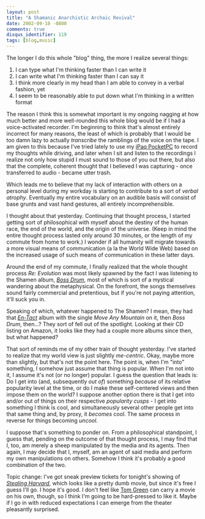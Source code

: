 ```yaml
---
layout: post
title: "A Shamanic Anarchistic Archaic Revival"
date: 2002-09-10 -0800
comments: true
disqus_identifier: 119
tags: [blog,music]
---
```

The longer I do this whole "blog" thing, the more I realize several
things:
1.  I can type what I'm thinking faster than I can write it
2.  I can write what I'm thinking faster than I can say it
3.  I think more clearly in my head than I am able to convey in a verbal
    fashion, yet
4.  I seem to be reasonably able to put down what I'm thinking in a
    written format

The reason I think this is somewhat important is my ongoing nagging at
how much better and more well-rounded this whole blog would be if I had
a voice-activated recorder. I'm beginning to think that's almost
entirely incorrect for many reasons, the least of which is probably that
I would be too damn lazy to actually *transcribe* the ramblings of the
voice on the tape. I am given to this because I've tried lately to use
my [iPaq PocketPC](http://www.pocketpc.com) to record my thoughts while
driving, and later when I sit and listen to the recordings I realize not
only how stupid I must sound to those of you out there, but also that
the complete, coherent thought that I believed I was capturing - once
transferred to audio - became utter trash.

 Which leads me to believe that my lack of interaction with others on a
personal level during my workday is starting to contribute to a sort of
*verbal atrophy*. Eventually my entire vocabulary on an audible basis
will consist of base grunts and vast hand gestures, all entirely
incomprehensible.

 I thought about that yesterday. Continuing that thought process, I
started getting sort of philosophical with myself about the destiny of
the human race, the end of the world, and the origin of the universe.
(Keep in mind the entire thought process lasted only around 30 minutes,
or the length of my commute from home to work.) I wonder if all humanity
will migrate towards a more visual means of communication (a la the
World Wide Web) based on the increased usage of such means of
communication in these latter days.

 Around the end of my commute, I finally realized that the whole thought
process *Re: Evolution* was most likely spawned by the fact I was
listening to the Shamen album, [*Boss
Drum*](http://www.amazon.com/exec/obidos/ASIN/B0000028RH/mhsvortex),
most of which is sort of a mystical wandering about the metaphysical. On
the forefront, the songs themselves sound fairly commercial and
pretentious, but if you're not paying attention, it'll suck you in.

 Speaking of which, whatever happened to The Shamen? I mean, they had
that
[*En-Tact*](http://www.amazon.com/exec/obidos/ASIN/B00000284T/mhsvortex)
album with the single *Move Any Mountain* on it, then *Boss Drum*,
then...? They sort of fell out of the spotlight. Looking at their CD
listing on Amazon, it looks like they had a couple more albums since
then, but what happened?

 That sort of reminds me of my other train of thought yesterday. I've
started to realize that my world view is just slightly *me-centric*.
Okay, maybe more than slightly, but that's not the point here. The point
is, when I'm "into" something, I somehow just assume that thing is
popular. When I'm not into it, I assume it's not (or no longer) popular.
I guess the question that leads is: Do I get into (and, subsequently
*out of*) something *because* of its relative popularity level at the
time, or do I make these self-centered views and then impose them on the
world? I suppose another option there is that I get into and/or out of
things on their respective *popularity cusps* - I get into something I
think is cool, and simultaneously several other people get into that
same thing and, by proxy, it *becomes* cool. The same process in reverse
for things becoming *uncool*.

 I suppose that's something to ponder on. From a philosophical
standpoint, I guess that, pending on the outcome of that thought
process, I may find that I, too, am merely a sheep manipulated by the
media and its agents. Then again, I may decide that I, myself, am an
agent of said media and perform my own manipulations on others. Somehow
I think it's probably a good combination of the two.

 Topic change: I've got sneak preview tickets for tonight's showing of
[*Stealing Harvard*](http://us.imdb.com/Title?0265808), which looks like
a pretty dumb movie, but since it's free I guess I'll go. I hope it's
good. I don't feel like [Tom
Green](http://us.imdb.com/Name?Green,+Tom+(III)) can carry a movie on
his own, though, so I think I'm going to be hard-pressed to like it.
Maybe if I go in with reduced expectations I can emerge from the theater
pleasantly surprised.
